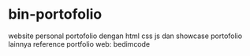 # bin-portofolio
website personal portofolio dengan html css js dan showcase portofolio lainnya
reference portfolio web: bedimcode
